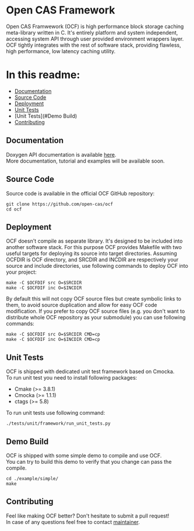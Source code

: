# Open CAS Framework

Open CAS Framwework (OCF) is high performance block storage caching meta-library
written in C. It's entirely platform and system independent, accessing system API
through user provided environment wrappers layer. OCF tightly integrates with the
rest of software stack, providing flawless, high performance, low latency caching
utility.

# In this readme:

* [Documentation](#documentation)
* [Source Code](#source)
* [Deployment](#deployment)
* [Unit Tests](#tests)
* [Unit Tests](#Demo Build)
* [Contributing](#contributing)

<a id="documentation"></a>
## Documentation

Doxygen API documentation is available [here](http://open-cas.github.io/doxygen/ocf).  
More documentation, tutorial and examples will be available soon.

<a id="source"></a>
## Source Code

Source code is available in the official OCF GitHub repository:

~~~{.sh}
git clone https://github.com/open-cas/ocf
cd ocf
~~~

<a id="deployment"></a>
## Deployment

OCF doesn't compile as separate library. It's designed to be included into another
software stack. For this purpose OCF provides Makefile with two useful targets for
deploying its source into target directories. Assuming OCFDIR is OCF directory, and
SRCDIR and INCDIR are respectively your source and include directories, use following
commands to deploy OCF into your project:

~~~{.sh}
make -C $OCFDIF src O=$SRCDIR
make -C $OCFDIF inc O=$INCDIR
~~~

By default this will not copy OCF source files but create symbolic links to them,
to avoid source duplication and allow for easy OCF code modification. If you prefer
to copy OCF source files (e.g. you don't want to distribute whole OCF repository
as your submodule) you can use following commands:

~~~{.sh}
make -C $OCFDIF src O=$SRCDIR CMD=cp
make -C $OCFDIF inc O=$INCDIR CMD=cp
~~~

<a id="tests"></a>
## Unit Tests

OCF is shipped with dedicated unit test framework based on Cmocka.  
To run unit test you need to install following packages:
- Cmake (>= 3.8.1)
- Cmocka (>= 1.1.1)
- ctags (>= 5.8)

To run unit tests use following command:

~~~{.sh}
./tests/unit/framework/run_unit_tests.py
~~~

<a id="Demo Build"></a>
## Demo Build

OCF is shipped with some simple demo to compile and use OCF.  
You can try to build this demo to verify that you change can pass the compile.

~~~{.sh}
cd ./example/simple/
make
~~~

<a id="contributing"></a>
## Contributing

Feel like making OCF better? Don't hesitate to submit a pull request!  
In case of any questions feel free to contact [maintainer](mailto:robert.baldyga@intel.com).

